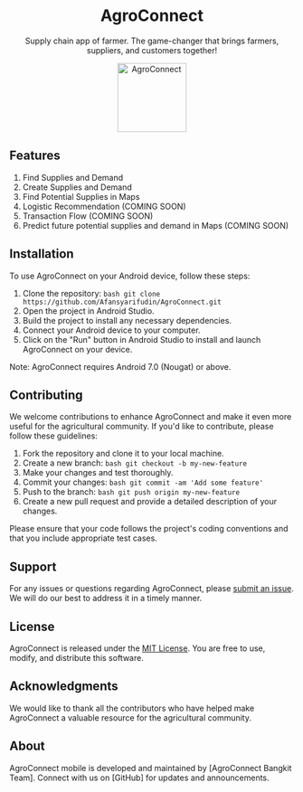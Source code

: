 <div align="center">

<!--lint ignore no-dead-urls-->

# AgroConnect 

Supply chain app of farmer. The game-changer that brings farmers, suppliers, and customers together!

<img width="122" src="https://github.com/Afansyarifudin/AgroConnect/assets/68774609/1de150f1-d48c-4101-9df1-e15ffc7803cb" alt="AgroConnect">  

</div>

## Features

1. Find Supplies and Demand
2. Create Supplies and Demand
3. Find Potential Supplies in Maps
4. Logistic Recommendation (COMING SOON)
5. Transaction Flow (COMING SOON)
6. Predict future potential supplies and demand in Maps (COMING SOON)

## Installation

To use AgroConnect on your Android device, follow these steps:

1. Clone the repository: 
```bash git clone https://github.com/Afansyarifudin/AgroConnect.git```
2. Open the project in Android Studio.
3. Build the project to install any necessary dependencies.
4. Connect your Android device to your computer.
5. Click on the "Run" button in Android Studio to install and launch AgroConnect on your device.

Note: AgroConnect requires Android 7.0 (Nougat) or above.

## Contributing

We welcome contributions to enhance AgroConnect and make it even more useful for the agricultural community. If you'd like to contribute, please follow these guidelines:

1. Fork the repository and clone it to your local machine.
2. Create a new branch: 
```bash git checkout -b my-new-feature```
3. Make your changes and test thoroughly.
4. Commit your changes: 
```bash git commit -am 'Add some feature'```
5. Push to the branch: 
```bash git push origin my-new-feature```
6. Create a new pull request and provide a detailed description of your changes.

Please ensure that your code follows the project's coding conventions and that you include appropriate test cases.

## Support

For any issues or questions regarding AgroConnect, please [submit an issue](https://github.com/Afansyarifudin/AgroConnect/issues). We will do our best to address it in a timely manner.

## License

AgroConnect is released under the [MIT License](https://opensource.org/licenses/MIT). You are free to use, modify, and distribute this software.

## Acknowledgments

We would like to thank all the contributors who have helped make AgroConnect a valuable resource for the agricultural community.


## About

AgroConnect mobile is developed and maintained by [AgroConnect Bangkit Team]. Connect with us on [GitHub] for updates and announcements.
